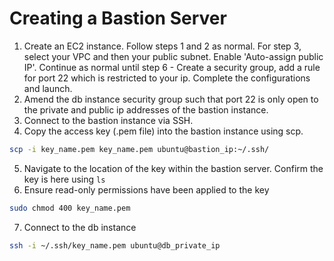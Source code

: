 # Creating a Bastion Server
1. Create an EC2 instance. Follow steps 1 and 2 as normal. For step 3, select your VPC and then your public subnet. Enable 'Auto-assign public IP'. Continue as normal until step 6 - Create a security group, add a rule for port 22 which is restricted to your ip. Complete the configurations and launch.
2.  Amend the db instance security group such that port 22 is only open to the private and public ip addresses of the bastion instance.
3. Connect to the bastion instance via SSH.
4. Copy the access key (.pem file) into the bastion instance using scp.
```bash
scp -i key_name.pem key_name.pem ubuntu@bastion_ip:~/.ssh/
```
5. Navigate to the location of the key within the bastion server. Confirm the key is here using `ls`
6. Ensure read-only permissions have been applied to the key
```bash
sudo chmod 400 key_name.pem
```
7. Connect to the db instance
```bash
ssh -i ~/.ssh/key_name.pem ubuntu@db_private_ip
```
